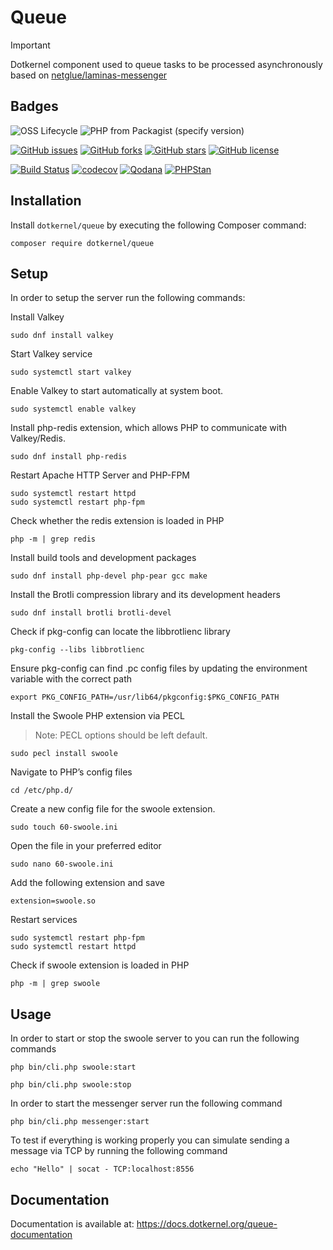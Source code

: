 # Queue

> [!IMPORTANT]
> Dotkernel component used to queue tasks to be processed asynchronously based on [netglue/laminas-messenger](https://github.com/netglue/laminas-messenger)

## Badges

![OSS Lifecycle](https://img.shields.io/osslifecycle/dotkernel/queue)
![PHP from Packagist (specify version)](https://img.shields.io/packagist/php-v/dotkernel/queue/main)

[![GitHub issues](https://img.shields.io/github/issues/dotkernel/queue)](https://github.com/dotkernel/queue/issues)
[![GitHub forks](https://img.shields.io/github/forks/dotkernel/queue)](https://github.com/dotkernel/queue/network)
[![GitHub stars](https://img.shields.io/github/stars/dotkernel/queue)](https://github.com/dotkernel/queue/stargazers)
[![GitHub license](https://img.shields.io/github/license/dotkernel/queue)](https://github.com/dotkernel/queue/blob/main/LICENSE.md)

[![Build Status](https://github.com/mezzio/mezzio-skeleton/actions/workflows/continuous-integration.yml/badge.svg)](https://github.com/mezzio/mezzio-skeleton/actions/workflows/continuous-integration.yml)
[![codecov](https://codecov.io/gh/dotkernel/queue/graph/badge.svg?token=pexSf4wIhc)](https://codecov.io/gh/dotkernel/queue)
[![Qodana](https://github.com/dotkernel/queue/actions/workflows/qodana_code_quality.yml/badge.svg?branch=main)](https://github.com/dotkernel/queue/actions/workflows/qodana_code_quality.yml)
[![PHPStan](https://github.com/dotkernel/queue/actions/workflows/static-analysis.yml/badge.svg?branch=main)](https://github.com/dotkernel/queue/actions/workflows/static-analysis.yml)

## Installation

Install `dotkernel/queue` by executing the following Composer command:

```shell
composer require dotkernel/queue
```

## Setup

In order to setup the server run the following commands:

Install Valkey
```shell
sudo dnf install valkey
```

Start Valkey service
```shell
sudo systemctl start valkey
```

Enable Valkey to start automatically at system boot.
```shell
sudo systemctl enable valkey
```

Install php-redis extension, which allows PHP to communicate with Valkey/Redis.
```shell
sudo dnf install php-redis
```

Restart Apache HTTP Server and PHP-FPM
```shell
sudo systemctl restart httpd
sudo systemctl restart php-fpm
```

Check whether the redis extension is loaded in PHP
```shell
php -m | grep redis
```

Install build tools and development packages
```shell
sudo dnf install php-devel php-pear gcc make
```

Install the Brotli compression library and its development headers
```shell
sudo dnf install brotli brotli-devel
```

Check if pkg-config can locate the libbrotlienc library
```shell
pkg-config --libs libbrotlienc
```

Ensure pkg-config can find .pc config files by updating the environment variable with the correct path
```shell
export PKG_CONFIG_PATH=/usr/lib64/pkgconfig:$PKG_CONFIG_PATH
```

Install the Swoole PHP extension via PECL
> Note: PECL options should be left default.
```shell
sudo pecl install swoole
```

Navigate to PHP’s config files
```shell
cd /etc/php.d/
```

Create a new config file for the swoole extension.
```shell
sudo touch 60-swoole.ini
```

Open the file in your preferred editor
```shell
sudo nano 60-swoole.ini
```

Add the following extension and save
```shell
extension=swoole.so
```

Restart services
```shell
sudo systemctl restart php-fpm
sudo systemctl restart httpd
```
Check if swoole extension is loaded in PHP
```shell
php -m | grep swoole
```

## Usage

In order to start or stop the swoole server to you can run the following commands
```shell
php bin/cli.php swoole:start
```
```shell
php bin/cli.php swoole:stop
```

In order to start the messenger server run the following command
```shell
php bin/cli.php messenger:start
```

To test if everything is working properly you can simulate sending a message via TCP by running the following command
```shell
echo "Hello" | socat - TCP:localhost:8556
```

## Documentation

Documentation is available at: https://docs.dotkernel.org/queue-documentation
